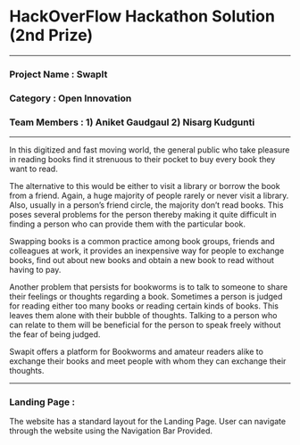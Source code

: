 # HackOverFlow Hackathon Solution (2nd Prize)
----
### Project Name : SwapIt  
### Category : Open Innovation  
### Team Members : 1) Aniket Gaudgaul 2) Nisarg Kudgunti

----

In this digitized and fast moving world, the general public who take pleasure in reading books find it strenuous to their pocket to buy every book they want to read. 

The alternative to this would be either to visit a library or borrow the book from a friend. Again, a huge majority of people rarely or never visit a library. Also, usually in a person’s friend circle, the majority don’t read books. This poses several problems for the person thereby making it quite difficult in finding a person who can provide them with the particular book. 

Swapping books is a common practice among book groups, friends and colleagues at work, it provides an inexpensive way for people to exchange books, find out about new books and obtain a new book to read without having to pay.

Another problem that persists for bookworms is to talk to someone to share their feelings or thoughts regarding a book. Sometimes a person is judged for reading either too many books or reading certain kinds of books. This leaves them alone with their bubble of thoughts. Talking to a person who can relate to them will be beneficial for the person to speak freely without the fear of being judged. 

Swapit offers a platform for Bookworms and amateur readers alike to exchange their books and meet people with whom they can exchange their thoughts. 

----

### Landing Page :  
The website has a standard layout for the Landing Page. User can navigate through the website using the Navigation Bar Provided.
